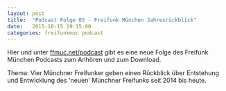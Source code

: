 ```yaml
---
layout: post
title:  "Podcast Folge 03 - Freifunk München Jahresrückblick"
date:   2015-10-15 19:15:00
categories: freifunkmuc podcast
---
```


Hier und unter [ffmuc.net/podcast][podcast] gibt es eine neue Folge des 
Freifunk München Podcasts zum Anhören und zum Download.

Thema: Vier Münchner Freifunker geben einen Rückblick über Entstehung und Entwicklung des 'neuen' Münchner Freifunks seit 2014 bis heute. 

<audio id="audio_ffmuc-003">
		<source src="https://ffmuc.net/podcast/audio/ffmuc-003.mp3" type="audio/mpeg"></source>
</audio>

<script>
		$('#audio_ffmuc-003').podlovewebplayer({
			title: 'FFMUC-003 Jahresrückblick 2014',
			subtitle: 'Was ist letztes Jahr alles passiert?',
			poster: 'https://ffmuc.net/assets/Ffmuc-logo-250.png',
			chapters: [  {"start":"00:00:00.0", "title": "Begrüssung"},  {"start":"00:01:39.000", "title": "Historie von Freifunk in München"},  {"start":"00:07:47.000", "title": "Entwicklung seit Anfang 2014"},  {"start":"00:20:26.000", "title": "erster Lasttest auf der Make Munich 2014"},  {"start":"00:24:49.600", "title": "Radiobeitrag auf Bayern 2"},  {"start":"00:26:37.000", "title": "Vereinsgründung"},  {"start":"00:28:38.500", "title": "Wachstum der Gruppe der Aktiven"},  {"start":"00:30:13.100", "title": "Das Wunder von Gauting"},  {"start":"00:32:12.700", "title": "Ende des Testbetriebs; Kanalwechsel"},  {"start":"00:35:18.600", "title": "500 Knoten im Netz"},  {"start":"00:35:51.400", "title": "Beteiligung der Knotenbetreiber an Entscheidungen"},  {"start":"00:38:02.700", "title": "700 Knoten und weiteres Wachstum"},  {"start":"00:38:39.700", "title": "Wachstumsschmerzen"},  {"start":"00:40:06.700", "title": "Hilfe für Flüchtlinge"},  {"start":"00:44:33.600", "title": "Teilnahme am Corso Leopold "},  {"start":"00:46:03.500", "title": "Segmentierung des Netzes"},  {"start":"00:48:50.500", "title": "1000 Knoten"},  {"start":"00:50:08.200", "title": "Ausblick ins nächste Jahr"},  ],
			chaptersVisible: true
		});
	</script>
   
[podcast]: https://ffmuc.net/podcast/
